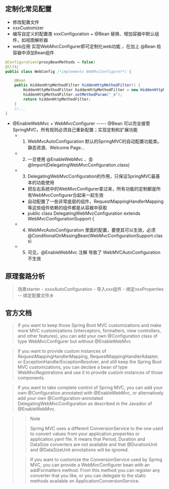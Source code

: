 ## 定制化常见配置

- 修改配置文件
- xxxCustomizer
- 编写自定义的配置类 xxxConfiguration + @Bean 替换、增加容器中默认组件，如视图解析器
- web应用 实现WebMvcConfigurer即可定制化web功能  ，在加上 @Bean 给容器中添加Bean组件

```java
@Configuration(proxyBeanMethods = false)
@Slf4j
public class WebConfig /*implements WebMvcConfigurer*/ {

    @Bean
    public HiddenHttpMethodFilter hiddenHttpMethodFilter() {
        HiddenHttpMethodFilter hiddenHttpMethodFilter = new HiddenHttpMethodFilter();
        hiddenHttpMethodFilter.setMethodParam("_m");
        return hiddenHttpMethodFilter;
    }
    //...
}
```

- @EnableWebMvc + WebMvcConfigurer  ----- @Bean 可以完全接管SpringMVC，所有规则必须自己重新配置；实现定制和扩展功能
    - 1. WebMvcAutoConfiguration 默认的SpringMVC的自动配置功能类。静态资源、Welcome Page...
    - 2. 一旦使用 @EnableWebMvc 、会 @Import(DelegatingWebMvcConfiguration.class)
    - 3. DelegatingWebMvcConfiguration的作用，只保证SpringMVC最基本的功能使用
        - 把左右系统中的WebMvcConfigurer拿过来，所有功能的定制都是所有WebMvcConfigurer合起来一起生效
        - 自动配置了一些非常底层的组件，RequestMappingHandlerMapping 等这些组件依赖的组件都是从容器中获取
        - public class DelegatingWebMvcConfiguration extends WebMvcConfigurationSupport {
    - 4. WebMvcAutoConfiguration 里面的配置，要使其可以生效，必须@ConditionalOnMissingBean(WebMvcConfigurationSupport.class)
    - 5. 可见，@EnableWebMvc 注解 导致了 WebMVCAutoConfiguration不生效
    
## 原理套路分析

> 场景starter - xxxxAutoConfiguration - 导入xxx组件 - 绑定xxxProperties -- 绑定配置文件乡




## 官方文档

> If you want to keep those Spring Boot MVC customizations and make more MVC customizations (interceptors, formatters, view controllers, and other features), you can add your own @Configuration class of type WebMvcConfigurer but without @EnableWebMvc

> If you want to provide custom instances of RequestMappingHandlerMapping, RequestMappingHandlerAdapter, or ExceptionHandlerExceptionResolver, and still keep the Spring Boot MVC customizations, you can declare a bean of type WebMvcRegistrations and use it to provide custom instances of those components.

> If you want to take complete control of Spring MVC, you can add your own @Configuration annotated with @EnableWebMvc, or alternatively add your own @Configuration-annotated DelegatingWebMvcConfiguration as described in the Javadoc of @EnableWebMvc.

> > Note
> 
> > Spring MVC uses a different ConversionService to the one used to convert values from your application.properties or application.yaml file. It means that Period, Duration and DataSize converters are not available and that @DurationUnit and @DataSizeUnit annotations will be ignored.
> 
> > If you want to customize the ConversionService used by Spring MVC, you can provide a WebMvcConfigurer bean with an addFormatters method. From this method you can register any converter that you like, or you can delegate to the static methods available on ApplicationConversionService.

> 